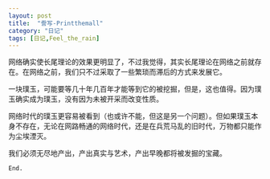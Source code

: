 ```yaml
---
layout: post
title:  "誊写-Printthemall"
category: "日记"
tags: [日记,Feel_the_rain]
---
```


网络确实使长尾理论的效果更明显了，不过我觉得，其实长尾理论在网络之前就存在。在网络之前，我们只不过采取了一些繁琐而滞后的方式来发展它。

一块璞玉，可能要等几十年几百年才能等到它的被挖掘，但是，这也值得。因为璞玉确实成为璞玉，没有因为未被开采而改变性质。

网络时代的璞玉更容易被看到（也或许不能，但这是另一个问题）。但如果璞玉本身不存在，无论在网路畅通的网络时代，还是在兵荒马乱的旧时代，万物都只能作为尘埃湮灭。

我们必须无尽地产出，产出真实与艺术，产出早晚都将被发掘的宝藏。
<!-- 把“骄傲”改成“宝藏”了 -->

`End.`